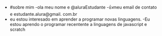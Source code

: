 - #sobre mim
-ola meu nome e @aluraEstudante
-:+1:meu email de contato e estudante.alura@gmail. com.br
- eu estou interesado em aprender a programar novas linguagens.
-Eu estou aprendo o programar recentente a linguagens de javascript e scratch


